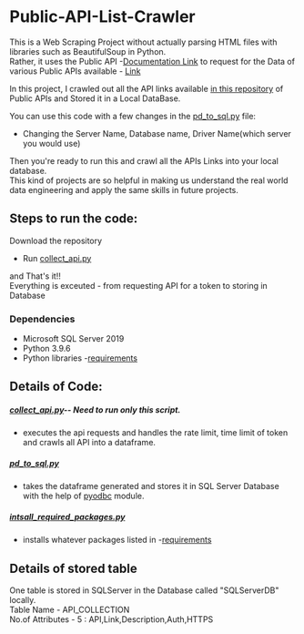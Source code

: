 # Public-API-List-Crawler
This is a Web Scraping Project without actually parsing HTML files with libraries such as BeautifulSoup in Python.  
Rather, it uses the Public API -[Documentation Link](https://documenter.getpostman.com/view/4796420/SzmZczsh?version=latest) to request for the Data of various Public APIs available - [Link](https://github.com/public-apis/public-apis)  

In this project, I crawled out all the API links available [in this repository](https://github.com/public-apis/public-apis) of Public APIs and Stored it in a Local DataBase.  

You can use this code with a few changes in the [pd_to_sql.py](https://github.com/Chanu-DS/Portfolio/blob/main/Web%20Scraping/Public-API-List-Crawler/get_api/pd_to_sql.py) file:  
- Changing the Server Name, Database name, Driver Name(which server you would use)  

Then you're ready to run this and crawl all the APIs Links into your local database.  
This kind of projects are so helpful in making us understand the real world data engineering and apply the same skills in future projects.  


## Steps to run the code:
Download the repository  

- Run [collect_api.py](https://github.com/Chanu-DS/Portfolio/blob/main/Web%20Scraping/Public-API-List-Crawler/get_api/collect_api.py)  

and That's it!!  
Everything is exceuted - from requesting API for a token to storing in Database


### Dependencies
- Microsoft SQL Server 2019
- Python 3.9.6
- Python libraries -[requirements](https://github.com/Chanu-DS/Portfolio/blob/main/Web%20Scraping/Public-API-List-Crawler/get_api/requirements.txt)

## Details of Code:
##### [collect_api.py](https://github.com/Chanu-DS/Portfolio/blob/main/Web%20Scraping/Public-API-List-Crawler/get_api/collect_api.py)-- Need to run only this script.
- executes the api requests and handles the rate limit, time limit of token and crawls all API into a dataframe.  
##### [pd_to_sql.py](https://github.com/Chanu-DS/Portfolio/blob/main/Web%20Scraping/Public-API-List-Crawler/get_api/pd_to_sql.py)  
- takes the dataframe generated and stores it in SQL Server Database with the help of [pyodbc](https://pypi.org/project/pyodbc/) module.  
##### [intsall_required_packages.py](https://github.com/Chanu-DS/Portfolio/blob/main/Web%20Scraping/Public-API-List-Crawler/get_api/install_required_packages.py)
- installs whatever packages listed in -[requirements](https://github.com/Chanu-DS/Portfolio/blob/main/Web%20Scraping/Public-API-List-Crawler/get_api/requirements.txt)



## Details of stored table

One table is stored in SQLServer in the Database called "SQLServerDB" locally.  
Table Name - API_COLLECTION  
No.of Attributes - 5 : API,Link,Description,Auth,HTTPS  


